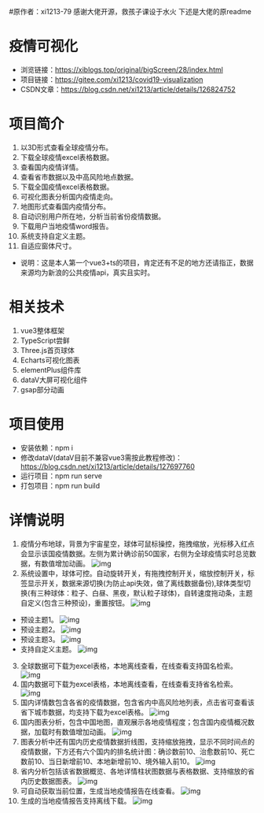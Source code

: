 #原作者：xi1213-79
感谢大佬开源，救孩子课设于水火
下述是大佬的原readme
# 疫情可视化
* 浏览链接：https://xiblogs.top/original/bigScreen/28/index.html
* 项目链接：https://gitee.com/xi1213/covid19-visualization
* CSDN文章：https://blog.csdn.net/xi1213/article/details/126824752
# 项目简介
1. 以3D形式查看全球疫情分布。
2. 下载全球疫情excel表格数据。
3. 查看国内疫情详情。
4. 查看省市数据以及中高风险地点数据。
5. 下载全国疫情excel表格数据。
6. 可视化图表分析国内疫情走向。
7. 地图形式查看国内疫情分布。
8. 自动识别用户所在地，分析当前省份疫情数据。
9. 下载用户当地疫情word报告。
10. 系统支持自定义主题。
11. 自适应窗体尺寸。
* 说明：这是本人第一个vue3+ts的项目，肯定还有不足的地方还请指正，数据来源均为新浪的公共疫情api，真实且实时。
# 相关技术
1. vue3整体框架
2. TypeScript尝鲜
3. Three.js首页球体
4. Echarts可视化图表
5. elementPlus组件库
6. dataV大屏可视化组件
7. gsap部分动画
# 项目使用
* 安装依赖：npm i
* 修改dataV(dataV目前不兼容vue3需按此教程修改)：https://blog.csdn.net/xi1213/article/details/127697760
* 运行项目：npm run serve
* 打包项目：npm run build
# 详情说明
1. 疫情分布地球，背景为宇宙星空，球体可鼠标操控，拖拽缩放，光标移入红点会显示该国疫情数据。左侧为累计确诊前50国家，右侧为全球疫情实时总览数据，有数值增加动画。
![img](./mdImg/y1.jpg)
2. 系统设置中，球体可控。自动旋转开关，有拖拽控制开关，缩放控制开关，标签显示开关，数据来源切换(为防止api失效，做了离线数据备份),球体类型切换(有三种球体：粒子、白昼、黑夜，默认粒子球体)，自转速度拖动条，主题自定义(包含三种预设)，重置按钮。
![img](./mdImg/2.jpg)
* 预设主题1。
![img](./mdImg/y1.jpg)
* 预设主题2。
![img](./mdImg/y2.jpg)
* 预设主题3。
![img](./mdImg/y3.jpg)
* 支持自定义主题。
![img](./mdImg/zdy.jpg)
3. 全球数据可下载为excel表格，本地离线查看，在线查看支持国名检索。
![img](./mdImg/3.jpg)
4. 国内数据可下载为excel表格，本地离线查看，在线查看支持省名检索。
![img](./mdImg/7.jpg)
5. 国内详情数包含各省的疫情数据，包含省内中高风险地列表，点击省可查看该省下城市数据，均支持下载为excel表格。
![img](./mdImg/4.jpg)
6. 国内图表分析，包含中国地图，直观展示各地疫情程度；包含国内疫情概况数据，加载时有数值增加动画。
![img](./mdImg/5.jpg)
7. 图表分析中还有国内历史疫情数据折线图，支持缩放拖拽，显示不同时间点的疫情数据，下方还有六个国内的排名统计图：确诊数前10、治愈数前10、死亡数前10、当日新增前10、本地新增前10、境外输入前10。
![img](./mdImg/6.jpg)
8. 省内分析包括该省数据概览、各地详情柱状图数据与表格数据、支持缩放的省内历史数据图表。
![img](./mdImg/8.jpg)
9. 可自动获取当前位置，生成当地疫情报告在线查看。
![img](./mdImg/9.jpg)
10.   生成的当地疫情报告支持离线下载。
![img](./mdImg/10.jpg)
